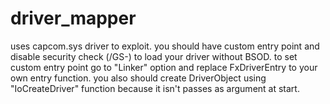 # driver_mapper

uses capcom.sys driver to exploit.
you should have custom entry point and disable security check (/GS-) to load your driver without BSOD.
to set custom entry point go to "Linker" option and replace FxDriverEntry to your own entry function.
you also should create DriverObject using "IoCreateDriver" function because it isn't passes as argument at start.
